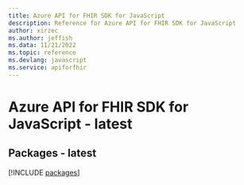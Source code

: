 ```yaml
---
title: Azure API for FHIR SDK for JavaScript
description: Reference for Azure API for FHIR SDK for JavaScript
author: xirzec
ms.author: jeffish
ms.data: 11/21/2022
ms.topic: reference
ms.devlang: javascript
ms.service: apiforfhir
---
```

# Azure API for FHIR SDK for JavaScript - latest
## Packages - latest
[!INCLUDE [packages](api-for-fhir-index.md)]